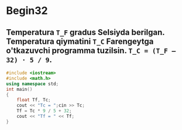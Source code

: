 # Begin32
## Temperatura `T_F` gradus Selsiyda berilgan. Temperatura qiymatini `T_C` Farengeytga o'tkazuvchi programma tuzilsin. `T_C = (T_F – 32) · 5 / 9`.
```cpp
#include <iostream>
#include <math.h>
using namespace std;
int main()
{
    float Tf, Tc;
    cout << "Tc = ";cin >> Tc;
    Tf = Tc * 9 / 5 + 32;
    cout << "Tf = " << Tf;
}
```
